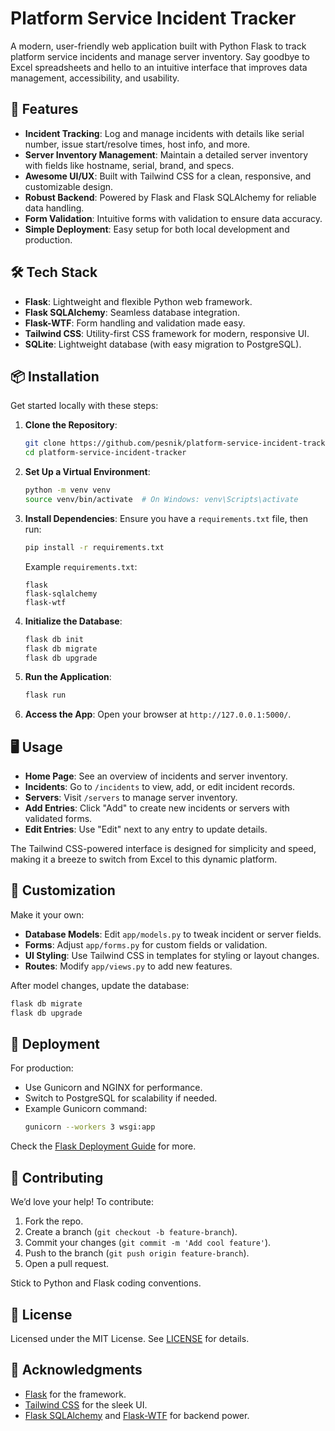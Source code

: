 # Platform Service Incident Tracker

A modern, user-friendly web application built with Python Flask to track platform service incidents and manage server inventory. Say goodbye to Excel spreadsheets and hello to an intuitive interface that improves data management, accessibility, and usability.

## 🚀 Features

- **Incident Tracking**: Log and manage incidents with details like serial number, issue start/resolve times, host info, and more.
- **Server Inventory Management**: Maintain a detailed server inventory with fields like hostname, serial, brand, and specs.
- **Awesome UI/UX**: Built with Tailwind CSS for a clean, responsive, and customizable design.
- **Robust Backend**: Powered by Flask and Flask SQLAlchemy for reliable data handling.
- **Form Validation**: Intuitive forms with validation to ensure data accuracy.
- **Simple Deployment**: Easy setup for both local development and production.

## 🛠️ Tech Stack

- **Flask**: Lightweight and flexible Python web framework.
- **Flask SQLAlchemy**: Seamless database integration.
- **Flask-WTF**: Form handling and validation made easy.
- **Tailwind CSS**: Utility-first CSS framework for modern, responsive UI.
- **SQLite**: Lightweight database (with easy migration to PostgreSQL).

## 📦 Installation

Get started locally with these steps:

1. **Clone the Repository**:
   ```bash
   git clone https://github.com/pesnik/platform-service-incident-tracker.git
   cd platform-service-incident-tracker
   ```

2. **Set Up a Virtual Environment**:
   ```bash
   python -m venv venv
   source venv/bin/activate  # On Windows: venv\Scripts\activate
   ```

3. **Install Dependencies**:
   Ensure you have a `requirements.txt` file, then run:
   ```bash
   pip install -r requirements.txt
   ```

   Example `requirements.txt`:
   ```
   flask
   flask-sqlalchemy
   flask-wtf
   ```

4. **Initialize the Database**:
   ```bash
   flask db init
   flask db migrate
   flask db upgrade
   ```

5. **Run the Application**:
   ```bash
   flask run
   ```

6. **Access the App**:
   Open your browser at `http://127.0.0.1:5000/`.

## 🖥️ Usage

- **Home Page**: See an overview of incidents and server inventory.
- **Incidents**: Go to `/incidents` to view, add, or edit incident records.
- **Servers**: Visit `/servers` to manage server inventory.
- **Add Entries**: Click "Add" to create new incidents or servers with validated forms.
- **Edit Entries**: Use "Edit" next to any entry to update details.

The Tailwind CSS-powered interface is designed for simplicity and speed, making it a breeze to switch from Excel to this dynamic platform.

## 🎨 Customization

Make it your own:

- **Database Models**: Edit `app/models.py` to tweak incident or server fields.
- **Forms**: Adjust `app/forms.py` for custom fields or validation.
- **UI Styling**: Use Tailwind CSS in templates for styling or layout changes.
- **Routes**: Modify `app/views.py` to add new features.

After model changes, update the database:
```bash
flask db migrate
flask db upgrade
```

## 🚀 Deployment

For production:
- Use Gunicorn and NGINX for performance.
- Switch to PostgreSQL for scalability if needed.
- Example Gunicorn command:
  ```bash
  gunicorn --workers 3 wsgi:app
  ```

Check the [Flask Deployment Guide](https://flask.palletsprojects.com/en/stable/deploying/) for more.

## 🤝 Contributing

We’d love your help! To contribute:
1. Fork the repo.
2. Create a branch (`git checkout -b feature-branch`).
3. Commit your changes (`git commit -m 'Add cool feature'`).
4. Push to the branch (`git push origin feature-branch`).
5. Open a pull request.

Stick to Python and Flask coding conventions.

## 📝 License

Licensed under the MIT License. See [LICENSE](LICENSE) for details.

## 🙏 Acknowledgments

- [Flask](https://flask.palletsprojects.com/) for the framework.
- [Tailwind CSS](https://tailwindcss.com/) for the sleek UI.
- [Flask SQLAlchemy](https://flask-sqlalchemy.palletsprojects.com/) and [Flask-WTF](https://flask-wtf.readthedocs.io/) for backend power.
